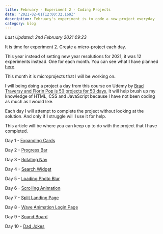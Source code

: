 ```yaml
---
title: February - Experiment 2 - Coding Projects
date: "2021-02-01T12:00:32.169Z"
description: February's experiment is to code a new project everyday
category: blog
---
```


*Last Updated: 2nd February 2021 09:23*

It is time for experiment 2. Create a micro-project each day.

This year instead of setting new year resolutions for 2021, it was 12 experiments instead. One for each month. You can see what I have planned [here](https://www.craigdennis.me/12-experiments-2021/).

This month it is microprojects that I will be working on. 

I will being doing a project a day from this course on Udemy by [Brad Traversy and Florin Pop is 50 projects for 50 days.](https://www.udemy.com/course/50-projects-50-days/) It will help brush up my knowledge of HTML, CSS and JavaScript because I have not been coding as much as I would like.

Each day I will attempt to complete the project without looking at the solution. And only if I struggle will I use it for help.

This article will be where you can keep up to do with the project that I have completed.

Day 1 - [Expanding Cards](https://feb-projects.netlify.app/day-1/)

Day 2 - [Progress Bar](https://feb-projects.netlify.app/day-2/)

Day 3 - [Rotating Nav](https://feb-projects.netlify.app/day-3/)

Day 4 - [Search Widget](https://feb-projects.netlify.app/day-4)

Day 5 - [Loading Photo Blur](https://feb-projects.netlify.app/day-5)

Day 6 - [Scrolling Animation](https://feb-projects.netlify.app/day-6)

Day 7 - [Split Landing Page](https://feb-projects.netlify.app/day-7)

Day 8 - [Wave Animation Login Page](https://feb-projects.netlify.app/day-8)

Day 9 - [Sound Board](https://feb-projects.netlify.app/day-9)

Day 10 - [Dad Jokes](https://feb-projects.netlify.app/day-10)

